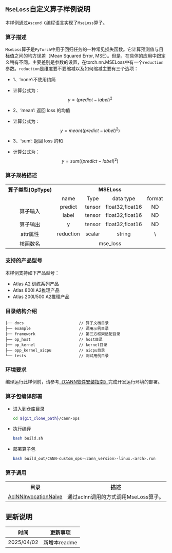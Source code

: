 ## `MseLoss`自定义算子样例说明 
本样例通过`Ascend C`编程语言实现了`MseLoss`算子。

### 算子描述
`MseLoss`算子是`PyTorch`中用于回归任务的一种常见损失函数。它计算预测值与目标值之间的均方误差（Mean Squared Error, MSE）。但是，在具体的应用中跟定义稍有不同。主要差别是参数的设置，在torch.nn.MSELoss中有一个`reduction`参数。`reduction`是维度要不要缩减以及如何缩减主要有三个选项：

- 1、‘none’:不使用约简
- 计算公式为：
  $$
  y = (predict - label)^2
  $$

- 2、‘mean’: 返回 loss 的均值
- 计算公式为：
  $$
  y = mean((predict - label)^2)
  $$

- 3、‘sum’: 返回 loss 的和
- 计算公式为：
  $$
  y = sum((predict - label)^2)
  $$


### 算子规格描述

<table>
<tr><th align="center">算子类型(OpType)</th><th colspan="5" align="center">MSELoss</th></tr>

<tr><td align="center"> </td><td align="center">name</td><td align="center">Type</td><td align="center">data type</td><td align="center">format</td></tr>  
<tr><td rowspan="3" align="center">算子输入</td>
 
<tr>
<td align="center">predict</td><td align="center">tensor</td><td align="center">float32,float16</td><td align="center">ND</td></tr>

<tr>
<td align="center">label</td><td align="center">tensor</td><td align="center">float32,float16</td><td align="center">ND</td>
</tr>  

<tr><td rowspan="1" align="center">算子输出</td>
<td align="center">y</td><td align="center">tensor</td><td align="center">float32,float16</td><td align="center">ND</td></tr>

<tr><td rowspan="1" align="center">attr属性</td>
<td align="center">reduction</td><td align="center">scalar</td><td align="center">string</td><td align="center">\</td></tr>

<tr><td rowspan="1" align="center">核函数名</td><td colspan="4" align="center">mse_loss</td></tr>  
</table>


### 支持的产品型号
本样例支持如下产品型号：
- Atlas A2 训练系列产品
- Atlas 800I A2推理产品
- Atlas 200I/500 A2推理产品


### 目录结构介绍
```
├── docs                        // 算子文档目录
├── example                     // 调用示例目录
├── framework                   // 第三方框架适配目录
├── op_host                     // host目录
├── op_kernel                   // kernel目录
├── opp_kernel_aicpu            // aicpu目录
└── tests                       // 测试用例目录
```


### 环境要求
编译运行此样例前，请参考[《CANN软件安装指南》](https://hiascend.com/document/redirect/CannCommunityInstSoftware)完成开发运行环境的部署。

### 算子包编译部署
  - 进入到仓库目录

    ```bash
    cd ${git_clone_path}/cann-ops
    ```

  - 执行编译

    ```bash
    bash build.sh
    ```

  - 部署算子包

    ```bash
    bash build_out/CANN-custom_ops-<cann_version>-linux.<arch>.run
    ```

### 算子调用
<table>
    <th>目录</th><th>描述</th>
    <tr>
        <td><a href="./examples/AclNNInvocationNaive"> AclNNInvocationNaive</td><td>通过aclnn调用的方式调用MseLoss算子。</td>
    </tr>
</table>

## 更新说明
| 时间 | 更新事项 |
|----|------|
| 2025/04/02 | 新增本readme |